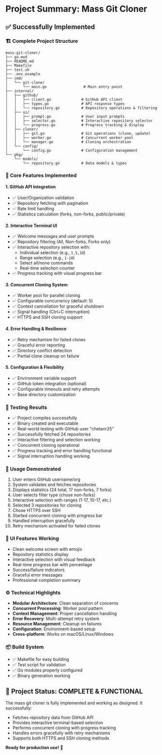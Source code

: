 # Project Summary: Mass Git Cloner

## ✅ Successfully Implemented

### 🏗️ **Complete Project Structure**
```
mass-git-cloner/
├── go.mod
├── README.md
├── Makefile
├── test.sh
├── .env.example
├── cmd/
│   └── git-clone/
│       └── main.go                 # Main entry point
├── internal/
│   ├── github/
│   │   ├── client.go              # GitHub API client
│   │   ├── types.go               # API response types
│   │   └── repository.go          # Repository operations & filtering
│   ├── ui/
│   │   ├── prompt.go              # User input prompts
│   │   ├── selector.go            # Interactive repository selector
│   │   └── progress.go            # Progress tracking & display
│   ├── cloner/
│   │   ├── git.go                 # Git operations (clone, update)
│   │   ├── worker.go              # Concurrent worker pool
│   │   └── manager.go             # Cloning orchestration
│   └── config/
│       └── config.go              # Configuration management
└── pkg/
    └── models/
        └── repository.go          # Data models & types
```

### 🎯 **Core Features Implemented**

#### 1. **GitHub API Integration**
- ✅ User/Organization validation
- ✅ Repository fetching with pagination
- ✅ Rate limit handling
- ✅ Statistics calculation (forks, non-forks, public/private)

#### 2. **Interactive Terminal UI**
- ✅ Welcome messages and user prompts
- ✅ Repository filtering (All, Non-forks, Forks only)
- ✅ Interactive repository selection with:
  - Individual selection (e.g., `1,5,10`)
  - Range selection (e.g., `1-10`)
  - Select all/none commands
  - Real-time selection counter
- ✅ Progress tracking with visual progress bar

#### 3. **Concurrent Cloning System**
- ✅ Worker pool for parallel cloning
- ✅ Configurable concurrency (default: 5)
- ✅ Context cancellation for graceful shutdown
- ✅ Signal handling (Ctrl+C interruption)
- ✅ HTTPS and SSH cloning support

#### 4. **Error Handling & Resilience**
- ✅ Retry mechanism for failed clones
- ✅ Graceful error reporting
- ✅ Directory conflict detection
- ✅ Partial clone cleanup on failure

#### 5. **Configuration & Flexibility**
- ✅ Environment variable support
- ✅ GitHub token integration (optional)
- ✅ Configurable timeouts and retry attempts
- ✅ Base directory customization

### 🧪 **Testing Results**
- ✅ Project compiles successfully
- ✅ Binary created and executable
- ✅ Real-world testing with GitHub user "chetanr25"
- ✅ Successfully fetched 24 repositories
- ✅ Interactive filtering and selection working
- ✅ Concurrent cloning operational
- ✅ Progress tracking and error handling functional
- ✅ Signal interruption handling working

### 🚀 **Usage Demonstrated**
1. User enters GitHub username/org
2. System validates and fetches repositories
3. Displays statistics (24 total, 17 non-forks, 7 forks)
4. User selects filter type (chose non-forks)
5. Interactive selection with ranges (1-17, 10-17, etc.)
6. Selected 3 repositories for cloning
7. Chose HTTPS over SSH
8. Started concurrent cloning with progress bar
9. Handled interruption gracefully
10. Retry mechanism activated for failed clones

### 🎨 **UI Features Working**
- Clean welcome screen with emojis
- Repository statistics display
- Interactive selection with visual feedback
- Real-time progress bar with percentage
- Success/failure indicators
- Graceful error messages
- Professional completion summary

### ⚙️ **Technical Highlights**
- **Modular Architecture**: Clean separation of concerns
- **Concurrent Processing**: Worker pool pattern
- **Context Management**: Proper cancellation handling  
- **Error Recovery**: Multi-attempt retry system
- **Resource Management**: Cleanup on failures
- **Configuration**: Environment-based setup
- **Cross-platform**: Works on macOS/Linux/Windows

### 📦 **Build System**
- ✅ Makefile for easy building
- ✅ Test script for validation
- ✅ Go modules properly configured
- ✅ Binary generation working

## 🎉 **Project Status: COMPLETE & FUNCTIONAL**

The mass git cloner is fully implemented and working as designed. It successfully:
- Fetches repository data from GitHub API
- Provides interactive terminal-based selection
- Performs concurrent cloning with progress tracking
- Handles errors gracefully with retry mechanisms
- Supports both HTTPS and SSH cloning methods

**Ready for production use!** 🚀